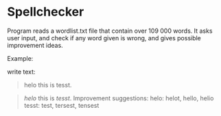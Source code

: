 # Spellchecker

Program reads a wordlist.txt file that contain over 109 000 words. 
It asks user input, and check if any word given is wrong, and gives possible improvement ideas. 

Example: 

write text: 
> helo this is tesst.

> *helo* this is *tesst*.
> Improvement suggestions:
> helo: helot, hello, helio
> tesst: test, tersest, tensest
